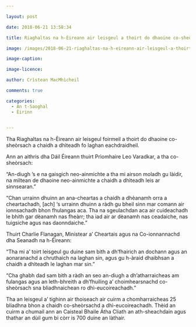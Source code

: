 ```yaml
---

layout: post

date: 2018-06-21 13:58:34

title: Riaghaltas na h-Èireann air leisgeul a thoirt do dhaoine co-sheòrsach a chaidh a dhìteadh fo laghan eachdraidheil

image: /images/2018-06-21-riaghaltas-na-h-eireann-air-leisgeul-a-thoirt-do-dhaoine-co-sheorsach-a-chaidh-a-dhiteadh-fo-laghan-eachdraidheil.webp

image-caption:

image-licence:

author: Crìstean MacMhìcheil

comments: true

categories:
  - An t-Saoghal
  - Èirinn
  

---
```


Tha Riaghaltas na h-Èireann air leisgeul foirmeil a thoirt do dhaoine co-sheòrsach a chaidh a dhìteadh fo laghan eachdraidheil.

<!--more-->

Ann an aithris dha Dáil Éireann thuirt Prìomhaire Leo Varadkar, a tha co-sheòrsach:

“An-diugh ’s e na gaisgich neo-ainmichte a tha mi airson moladh gu làidir, na mìltean de dhaoine neo-ainmichte a chaidh a dhìteadh leis ar sinnsearan.”

“Chan urrainn dhuinn an ana-cheartas a chaidh a dhèanamh orra a cheartachadh, [ach] ‘s urrainn dhuinn a ràdh gu bheil sinn mar comann air ionnsachadh bhon fhulangas aca. Tha na sgeulachdan aca air cuideachadh le bhith gar dèanamh nas fheàrr; tha iad air ar dèanamh nas ceadaiche, nas tuigsiche agus nas daonndaiche.”

Thuirt Charlie Flanagan, Ministear a’ Cheartais agus na Co-ionnannachd dha Seanadh na h-Éireann:

“Tha mi a’ toirt leisgeul gu duine sam bith a dh’fhairich an dochann agus an aonaranachd a chruthaich na laghan sin, agus gu h-àraid dhaibhsan a chaidh a dhìteadh le laghan mar sin.”

“Cha ghabh dad sam bith a ràdh an seo an-diugh a dh’atharraicheas am fulangas agus an leth-bhreith a dh’fhuiling a’ choimhearsnachd co-sheòrsach sna bliadhnaichean ro dhì-eucoireachadh.”

Tha an leisgeul a’ tighinn air thoiseach air cuirm a chomharraicheas 25 bliadhna bhon a chaidh co-sheòrsachd a dhì-eucoireachadh. Thèid an cuirm a chumail ann an Caisteal Bhaile Átha Cliath an ath-sheachdain agus thathar an dùil gum bi còrr is 700 duine an làthair.
